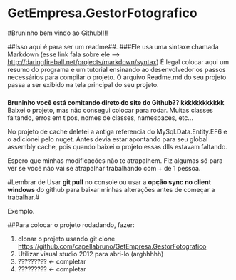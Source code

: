 GetEmpresa.GestorFotografico
============================

#Bruninho bem vindo ao Github!!!!

##Isso aqui é para ser um readme##. 
###Ele usa uma sintaxe chamada Markdown (esse link fala sobre ele --> http://daringfireball.net/projects/markdown/syntax)
É legal colocar aqui um resumo do programa e um tutorial ensinando ao desenvolvedor os passos necessários para compilar o projeto.
O arquivo Readme.md do seu projeto passa a ser exibido na tela principal do seu projeto.
###

**Bruninho você está comitando direto do site do Github?? kkkkkkkkkkkk**
Baixei o projeto, mas não consegui colocar para rodar. Muitas classes faltando, erros em tipos, nomes de classes, namespaces, etc...

No projeto de cache deletei a antiga referencia do MySql.Data.Entity.EF6 e o adicionei pelo nuget. Antes devia estar apontando para
seu global assembly cache, pois quando baixei o projeto essas dlls estavam faltando.

Espero que minhas modificações não te atrapalhem. Fiz algumas só para ver se você não vai se atrapalhar trabalhando com + de 1 pessoa.

#Lembrar de Usar **git pull** no console ou usar a **opção sync no client windows** do github para baixar minhas alterações antes de começar a trabalhar.#


Exemplo.

##Para colocar o projeto rodadando, fazer:
1. clonar o projeto usando git clone https://github.com/capellabruno/GetEmpresa.GestorFotografico
2. Utilizar visual studio 2012 para abri-lo (arghhhhh)
3. ????????? <- completar
4. ????????? <- completar



